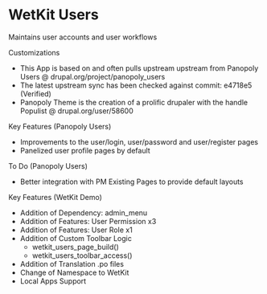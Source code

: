 WetKit Users
==============
Maintains user accounts and user workflows

Customizations
* This App is based on and often pulls upstream upstream from Panopoly Users @ drupal.org/project/panopoly_users
* The latest upstream sync has been checked against commit: e4718e5 (Verified)
* Panopoly Theme is the creation of a prolific drupaler with the handle Populist @ drupal.org/user/58600

Key Features (Panopoly Users)
* Improvements to the user/login, user/password and user/register pages
* Panelized user profile pages by default

To Do (Panopoly Users)
* Better integration with PM Existing Pages to provide default layouts

Key Features (WetKit Demo)
* Addition of Dependency: admin_menu
* Addition of Features: User Permission x3
* Addition of Features: User Role x1
* Addition of Custom Toolbar Logic
    - wetkit_users_page_build()
    - wetkit_users_toolbar_access()
* Addition of Translation .po files
* Change of Namespace to WetKit
* Local Apps Support

